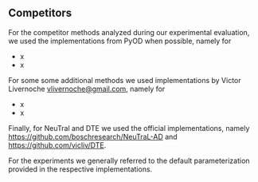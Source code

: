 ## Competitors

For the competitor methods analyzed during our experimental evaluation, we used the implementations from PyOD when possible, namely for
- x
- x

For some some additional methods we used implementations by Victor Livernoche <vlivernoche@gmail.com>, namely for
- x
- x

Finally, for NeuTral and DTE we used the official implementations, namely https://github.com/boschresearch/NeuTraL-AD and https://github.com/vicliv/DTE.

For the experiments we generally referred to the default parameterization provided in the respective implementations. 
